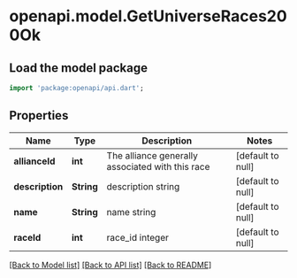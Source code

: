 # openapi.model.GetUniverseRaces200Ok

## Load the model package
```dart
import 'package:openapi/api.dart';
```

## Properties
Name | Type | Description | Notes
------------ | ------------- | ------------- | -------------
**allianceId** | **int** | The alliance generally associated with this race | [default to null]
**description** | **String** | description string | [default to null]
**name** | **String** | name string | [default to null]
**raceId** | **int** | race_id integer | [default to null]

[[Back to Model list]](../README.md#documentation-for-models) [[Back to API list]](../README.md#documentation-for-api-endpoints) [[Back to README]](../README.md)


